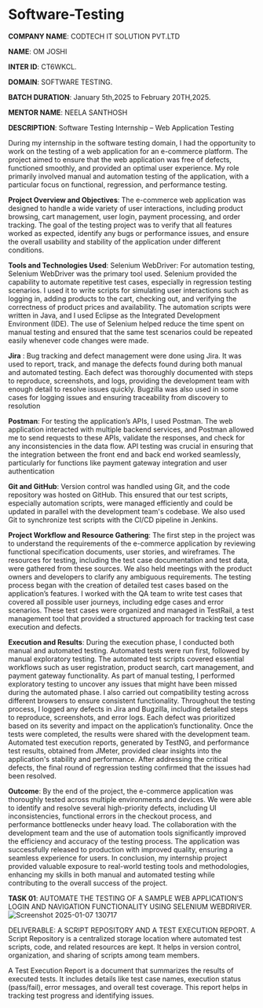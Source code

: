 # Software-Testing

**COMPANY NAME**: CODTECH IT SOLUTION PVT.LTD

**NAME**: OM JOSHI

**INTER ID**: CT6WKCL.

**DOMAIN**: SOFTWARE TESTING.

**BATCH DURATION**: January 5th,2025 to February 20TH,2025.

**MENTOR NAME**: NEELA SANTHOSH

**DESCRIPTION**:  Software Testing Internship – Web Application Testing

During my internship in the software testing domain, I had the opportunity to work on the testing of a web application for an e-commerce platform. The project aimed to ensure that the web application was free of defects, functioned smoothly, and provided an optimal user experience. My role primarily involved manual and automation testing of the application, with a particular focus on functional, regression, and performance testing.

**Project Overview and Objectives**:
The e-commerce web application was designed to handle a wide variety of user interactions, including product browsing, cart management, user login, payment processing, and order tracking. The goal of the testing project was to verify that all features worked as expected, identify any bugs or performance issues, and ensure the overall usability and stability of the application under different conditions.

**Tools and Technologies Used**:
Selenium WebDriver: For automation testing, Selenium WebDriver was the primary tool used. Selenium provided the capability to automate repetitive test cases, especially in regression testing scenarios. I used it to write scripts for simulating user interactions such as logging in, adding products to the cart, checking out, and verifying the correctness of product prices and availability. The automation scripts were written in Java, and I used Eclipse as the Integrated Development Environment (IDE). The use of Selenium helped reduce the time spent on manual testing and ensured that the same test scenarios could be repeated easily whenever code changes were made.

**Jira** : Bug tracking and defect management were done using Jira. It was used to report, track, and manage the defects found during both manual and automated testing. Each defect was thoroughly documented with steps to reproduce, screenshots, and logs, providing the development team with enough detail to resolve issues quickly. Bugzilla was also used in some cases for logging issues and ensuring traceability from discovery to resolution

**Postman**: For testing the application’s APIs, I used Postman. The web application interacted with multiple backend services, and Postman allowed me to send requests to these APIs, validate the responses, and check for any inconsistencies in the data flow. API testing was crucial in ensuring that the integration between the front end and back end worked seamlessly, particularly for functions like payment gateway integration and user authentication

**Git and GitHub**: Version control was handled using Git, and the code repository was hosted on GitHub. This ensured that our test scripts, especially automation scripts, were managed efficiently and could be updated in parallel with the development team's codebase. We also used Git to synchronize test scripts with the CI/CD pipeline in Jenkins.

**Project Workflow and Resource Gathering**:
The first step in the project was to understand the requirements of the e-commerce application by reviewing functional specification documents, user stories, and wireframes. The resources for testing, including the test case documentation and test data, were gathered from these sources. We also held meetings with the product owners and developers to clarify any ambiguous requirements.
The testing process began with the creation of detailed test cases based on the application’s features. I worked with the QA team to write test cases that covered all possible user journeys, including edge cases and error scenarios. These test cases were organized and managed in TestRail, a test management tool that provided a structured approach for tracking test case execution and defects.

**Execution and Results**:
During the execution phase, I conducted both manual and automated testing. Automated tests were run first, followed by manual exploratory testing. The automated test scripts covered essential workflows such as user registration, product search, cart management, and payment gateway functionality. As part of manual testing, I performed exploratory testing to uncover any issues that might have been missed during the automated phase. I also carried out compatibility testing across different browsers to ensure consistent functionality.
Throughout the testing process, I logged any defects in Jira and Bugzilla, including detailed steps to reproduce, screenshots, and error logs. Each defect was prioritized based on its severity and impact on the application’s functionality.
Once the tests were completed, the results were shared with the development team. Automated test execution reports, generated by TestNG, and performance test results, obtained from JMeter, provided clear insights into the application's stability and performance. After addressing the critical defects, the final round of regression testing confirmed that the issues had been resolved.

**Outcome**:
By the end of the project, the e-commerce application was thoroughly tested across multiple environments and devices. We were able to identify and resolve several high-priority defects, including UI inconsistencies, functional errors in the checkout process, and performance bottlenecks under heavy load. The collaboration with the development team and the use of automation tools significantly improved the efficiency and accuracy of the testing process. The application was successfully released to production with improved quality, ensuring a seamless experience for users.
In conclusion, my internship project provided valuable exposure to real-world testing tools and methodologies, enhancing my skills in both manual and automated testing while contributing to the overall success of the project.


**TASK 01**: AUTOMATE THE TESTING OF A SAMPLE WEB APPLICATION’S LOGIN AND NAVIGATION FUNCTIONALITY USING SELENIUM WEBDRIVER.
![Screenshot 2025-01-07 130717](https://github.com/user-attachments/assets/d9c46ce7-af97-4b5e-ac71-976ee3affd9f)


DELIVERABLE: A SCRIPT REPOSITORY AND A TEST EXECUTION REPORT.
A Script Repository is a centralized storage location where automated test scripts, code, and related resources are kept. It helps in version control, organization, and sharing of scripts among team members.

A Test Execution Report is a document that summarizes the results of executed tests. It includes details like test case names, execution status (pass/fail), error messages, and overall test coverage. This report helps in tracking test progress and identifying issues.
